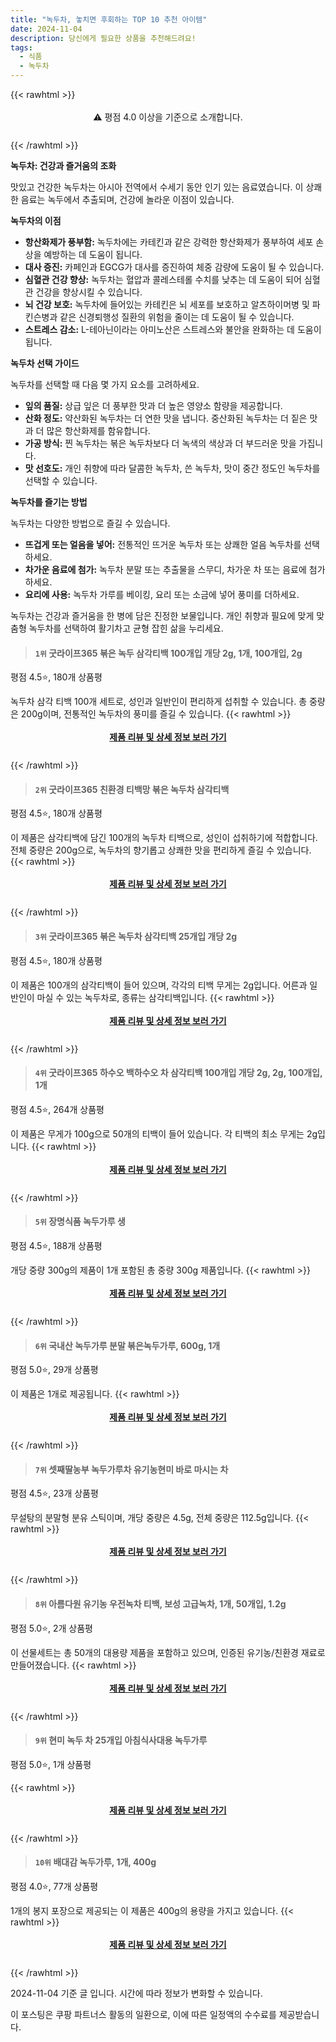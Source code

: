 ```yaml
---
title: "녹두차, 놓치면 후회하는 TOP 10 추천 아이템"
date: 2024-11-04
description: 당신에게 필요한 상품을 추천해드려요!
tags:
  - 식품
  - 녹두차
---
```

{{< rawhtml >}}<div class="toc" style="text-align: center; height: 50px; line-height: 2;">  <p>⚠️ 평점 4.0 이상을 기준으로 소개합니다.<br></p></div> {{< /rawhtml >}}

**녹두차: 건강과 즐거움의 조화**

맛있고 건강한 녹두차는 아시아 전역에서 수세기 동안 인기 있는 음료였습니다. 이 상쾌한 음료는 녹두에서 추출되며, 건강에 놀라운 이점이 있습니다.

**녹두차의 이점**

* **항산화제가 풍부함:** 녹두차에는 카테킨과 같은 강력한 항산화제가 풍부하여 세포 손상을 예방하는 데 도움이 됩니다.
* **대사 증진:** 카페인과 EGCG가 대사를 증진하여 체중 감량에 도움이 될 수 있습니다.
* **심혈관 건강 향상:** 녹두차는 혈압과 콜레스테롤 수치를 낮추는 데 도움이 되어 심혈관 건강을 향상시킬 수 있습니다.
* **뇌 건강 보호:** 녹두차에 들어있는 카테킨은 뇌 세포를 보호하고 알츠하이머병 및 파킨슨병과 같은 신경퇴행성 질환의 위험을 줄이는 데 도움이 될 수 있습니다.
* **스트레스 감소:** L-테아닌이라는 아미노산은 스트레스와 불안을 완화하는 데 도움이 됩니다.

**녹두차 선택 가이드**

녹두차를 선택할 때 다음 몇 가지 요소를 고려하세요.

* **잎의 품질:** 상급 잎은 더 풍부한 맛과 더 높은 영양소 함량을 제공합니다.
* **산화 정도:** 약산화된 녹두차는 더 연한 맛을 냅니다. 중산화된 녹두차는 더 짙은 맛과 더 많은 항산화제를 함유합니다.
* **가공 방식:** 찐 녹두차는 볶은 녹두차보다 더 녹색의 색상과 더 부드러운 맛을 가집니다.
* **맛 선호도:** 개인 취향에 따라 달콤한 녹두차, 쓴 녹두차, 맛이 중간 정도인 녹두차를 선택할 수 있습니다.

**녹두차를 즐기는 방법**

녹두차는 다양한 방법으로 즐길 수 있습니다.

* **뜨겁게 또는 얼음을 넣어:** 전통적인 뜨거운 녹두차 또는 상쾌한 얼음 녹두차를 선택하세요.
* **차가운 음료에 첨가:** 녹두차 분말 또는 추출물을 스무디, 차가운 차 또는 음료에 첨가하세요.
* **요리에 사용:** 녹두차 가루를 베이킹, 요리 또는 소금에 넣어 풍미를 더하세요.

녹두차는 건강과 즐거움을 한 병에 담은 진정한 보물입니다. 개인 취향과 필요에 맞게 맞춤형 녹두차를 선택하여 활기차고 균형 잡힌 삶을 누리세요.


>#### `1위` 굿라이프365 볶은 녹두 삼각티백 100개입 개당 2g, 1개, 100개입, 2g
평점 4.5⭐, 180개 상품평

녹두차 삼각 티백 100개 세트로, 성인과 일반인이 편리하게 섭취할 수 있습니다. 총 중량은 200g이며, 전통적인 녹두차의 풍미를 즐길 수 있습니다.
{{< rawhtml >}}<div class="toc" style="text-align: center; height: 50px; line-height: 2;"><p><b><a href="https://link.coupang.com/re/AFFSDP?lptag=AF5033054&pageKey=7975726316&itemId=8920769628&vendorItemId=75798970466&traceid=V0-153-cae6fda7a8f1f93c&clickBeacon=194385a0-9a88-11ef-b0f7-6059013bcc9d%7E3&requestid=20241104173800125217425139&token=31850C%7CMIXED">제품 리뷰 및 상세 정보 보러 가기</a></b><br></p> </div>{{< /rawhtml >}}

>#### `2위` 굿라이프365 친환경 티백망 볶은 녹두차 삼각티백
평점 4.5⭐, 180개 상품평

이 제품은 삼각티백에 담긴 100개의 녹두차 티백으로, 성인이 섭취하기에 적합합니다. 전체 중량은 200g으로, 녹두차의 향기롭고 상쾌한 맛을 편리하게 즐길 수 있습니다.
{{< rawhtml >}}<div class="toc" style="text-align: center; height: 50px; line-height: 2;"><p><b><a href="https://link.coupang.com/re/AFFSDP?lptag=AF5033054&pageKey=7975726316&itemId=22107687188&vendorItemId=70455502454&traceid=V0-153-cae6fda7a8f1f93c&requestid=20241104173800125217425139&token=31850C%7CMIXED">제품 리뷰 및 상세 정보 보러 가기</a></b><br></p> </div>{{< /rawhtml >}}

>#### `3위` 굿라이프365 볶은 녹두차 삼각티백 25개입 개당 2g
평점 4.5⭐, 180개 상품평

이 제품은 100개의 삼각티백이 들어 있으며, 각각의 티백 무게는 2g입니다. 어른과 일반인이 마실 수 있는 녹두차로, 종류는 삼각티백입니다.
{{< rawhtml >}}<div class="toc" style="text-align: center; height: 50px; line-height: 2;"><p><b><a href="https://link.coupang.com/re/AFFSDP?lptag=AF5033054&pageKey=7975726316&itemId=19063542643&vendorItemId=86186406566&traceid=V0-153-cae6fda7a8f1f93c&requestid=20241104173800125217425139&token=31850C%7CMIXED">제품 리뷰 및 상세 정보 보러 가기</a></b><br></p> </div>{{< /rawhtml >}}

>#### `4위` 굿라이프365 하수오 백하수오 차 삼각티백 100개입 개당 2g, 2g, 100개입, 1개
평점 4.5⭐, 264개 상품평

이 제품은 무게가 100g으로 50개의 티백이 들어 있습니다. 각 티백의 최소 무게는 2g입니다.
{{< rawhtml >}}<div class="toc" style="text-align: center; height: 50px; line-height: 2;"><p><b><a href="https://link.coupang.com/re/AFFSDP?lptag=AF5033054&pageKey=6197745582&itemId=12277324266&vendorItemId=75360593101&traceid=V0-153-7d4f485b85ddccc0&clickBeacon=194385a0-9a88-11ef-9121-9b3fb1b1d867%7E3&requestid=20241104173800125217425139&token=31850C%7CMIXED">제품 리뷰 및 상세 정보 보러 가기</a></b><br></p> </div>{{< /rawhtml >}}

>#### `5위` 장명식품 녹두가루 생
평점 4.5⭐, 188개 상품평

개당 중량 300g의 제품이 1개 포함된 총 중량 300g 제품입니다.
{{< rawhtml >}}<div class="toc" style="text-align: center; height: 50px; line-height: 2;"><p><b><a href="https://link.coupang.com/re/AFFSDP?lptag=AF5033054&pageKey=72336177&itemId=241202547&vendorItemId=3594349721&traceid=V0-153-22dd976185d8a483&requestid=20241104173800125217425139&token=31850C%7CMIXED">제품 리뷰 및 상세 정보 보러 가기</a></b><br></p> </div>{{< /rawhtml >}}

>#### `6위` 국내산 녹두가루 분말 볶은녹두가루, 600g, 1개
평점 5.0⭐, 29개 상품평

이 제품은 1개로 제공됩니다.
{{< rawhtml >}}<div class="toc" style="text-align: center; height: 50px; line-height: 2;"><p><b><a href="https://link.coupang.com/re/AFFSDP?lptag=AF5033054&pageKey=5937928045&itemId=10572773896&vendorItemId=89641624367&traceid=V0-153-76191b1801067112&clickBeacon=194385a0-9a88-11ef-80e5-a0855094dae8%7E3&requestid=20241104173800125217425139&token=31850C%7CMIXED">제품 리뷰 및 상세 정보 보러 가기</a></b><br></p> </div>{{< /rawhtml >}}

>#### `7위` 셋째딸농부 녹두가루차 유기농현미 바로 마시는 차
평점 4.5⭐, 23개 상품평

무설탕의 분말형 분유 스틱이며, 개당 중량은 4.5g, 전체 중량은 112.5g입니다.
{{< rawhtml >}}<div class="toc" style="text-align: center; height: 50px; line-height: 2;"><p><b><a href="https://link.coupang.com/re/AFFSDP?lptag=AF5033054&pageKey=257855434&itemId=808885989&vendorItemId=5057304336&traceid=V0-153-3813b5ea629dfc90&requestid=20241104173800125217425139&token=31850C%7CMIXED">제품 리뷰 및 상세 정보 보러 가기</a></b><br></p> </div>{{< /rawhtml >}}

>#### `8위` 아름다원 유기농 우전녹차 티백, 보성 고급녹차, 1개, 50개입, 1.2g
평점 5.0⭐, 2개 상품평

이 선물세트는 총 50개의 대용량 제품을 포함하고 있으며, 인증된 유기농/친환경 재료로 만들어졌습니다.
{{< rawhtml >}}<div class="toc" style="text-align: center; height: 50px; line-height: 2;"><p><b><a href="https://link.coupang.com/re/AFFSDP?lptag=AF5033054&pageKey=8304677052&itemId=23958297151&vendorItemId=91008734030&traceid=V0-153-d1c9d5db4827915a&clickBeacon=194385a0-9a88-11ef-b1fb-8db34d1e119d%7E3&requestid=20241104173800125217425139&token=31850C%7CMIXED">제품 리뷰 및 상세 정보 보러 가기</a></b><br></p> </div>{{< /rawhtml >}}

>#### `9위` 현미 녹두 차 25개입 아침식사대용 녹두가루
평점 5.0⭐, 1개 상품평


{{< rawhtml >}}<div class="toc" style="text-align: center; height: 50px; line-height: 2;"><p><b><a href="https://link.coupang.com/re/AFFSDP?lptag=AF5033054&pageKey=8180098735&itemId=20834461875&vendorItemId=87902344442&traceid=V0-153-7cfe35a82564cc8a&requestid=20241104173800125217425139&token=31850C%7CMIXED">제품 리뷰 및 상세 정보 보러 가기</a></b><br></p> </div>{{< /rawhtml >}}

>#### `10위` 배대감 녹두가루, 1개, 400g
평점 4.0⭐, 77개 상품평

1개의 봉지 포장으로 제공되는 이 제품은 400g의 용량을 가지고 있습니다.
{{< rawhtml >}}<div class="toc" style="text-align: center; height: 50px; line-height: 2;"><p><b><a href="https://link.coupang.com/re/AFFSDP?lptag=AF5033054&pageKey=7178844772&itemId=18101577093&vendorItemId=85253670758&traceid=V0-153-40f547b99ce6cbaf&clickBeacon=194385a0-9a88-11ef-a494-1b3214261e8c%7E3&requestid=20241104173800125217425139&token=31850C%7CMIXED">제품 리뷰 및 상세 정보 보러 가기</a></b><br></p> </div>{{< /rawhtml >}}


2024-11-04 기준 글 입니다.
시간에 따라 정보가 변화할 수 있습니다.

이 포스팅은 쿠팡 파트너스 활동의 일환으로, 이에 따른 일정액의 수수료를 제공받습니다.